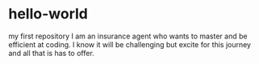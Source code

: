 # hello-world
my first repository
I am an insurance agent who wants to master and be efficient at coding.  I know it will be challenging but excite for this journey and all that is has to offer.
